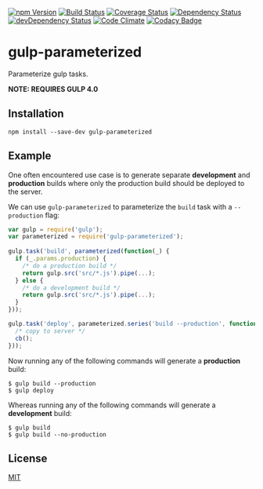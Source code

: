 [![npm Version](https://img.shields.io/npm/v/gulp-parameterized.svg)](https://www.npmjs.com/package/gulp-parameterized)
[![Build Status](https://travis-ci.org/svenschoenung/gulp-parameterized.svg?branch=master)](https://travis-ci.org/svenschoenung/gulp-parameterized)
[![Coverage Status](https://coveralls.io/repos/github/svenschoenung/gulp-parameterized/badge.svg?branch=master)](https://coveralls.io/github/svenschoenung/gulp-parameterized?branch=master)
[![Dependency Status](https://david-dm.org/svenschoenung/gulp-parameterized.svg)](https://david-dm.org/svenschoenung/gulp-parameterized)
[![devDependency Status](https://david-dm.org/svenschoenung/gulp-parameterized/dev-status.svg)](https://david-dm.org/svenschoenung/gulp-parameterized#info=devDependencies) [![Code Climate](https://codeclimate.com/github/svenschoenung/gulp-parameterized/badges/gpa.svg)](https://codeclimate.com/github/svenschoenung/gulp-parameterized)
[![Codacy Badge](https://api.codacy.com/project/badge/Grade/5309f1912ff345e1b51bca85615bd25d)](https://www.codacy.com/app/svenschoenung/gulp-parameterized)

# gulp-parameterized

Parameterize gulp tasks.

**NOTE: REQUIRES GULP 4.0**

## Installation

    npm install --save-dev gulp-parameterized

## Example

One often encountered use case is to generate separate **development** and **production** builds where only the production build should be deployed to the server.

We can use `gulp-parameterized` to parameterize the `build` task with a `--production` flag:

```JavaScript
var gulp = require('gulp');
var parameterized = require('gulp-parameterized');
    
gulp.task('build', parameterized(function(_) {
  if (_.params.production) {
    /* do a production build */
    return gulp.src('src/*.js').pipe(...);
  } else {
    /* do a development build */
    return gulp.src('src/*.js').pipe(...);
  }
}));

gulp.task('deploy', parameterized.series('build --production', function(cb) {
  /* copy to server */
  cb();
}));
```

Now running any of the following commands will generate a **production** build:

    $ gulp build --production
    $ gulp deploy
    
Whereas running any of the following commands will generate a **development** build:

    $ gulp build
    $ gulp build --no-production

## License

[MIT](LICENSE)
